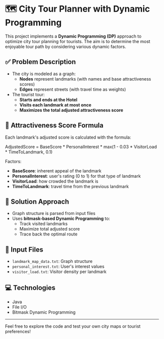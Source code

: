 # 🗺️ City Tour Planner with Dynamic Programming

This project implements a **Dynamic Programming (DP)** approach to optimize city tour planning for tourists. The aim is to determine the most enjoyable tour path by considering various dynamic factors.

## ✅ Problem Description

- The city is modeled as a graph:
  - **Nodes** represent landmarks (with names and base attractiveness scores)
  - **Edges** represent streets (with travel time as weights)
- The tourist tour:
  - **Starts and ends at the Hotel**
  - **Visits each landmark at most once**
  - **Maximizes the total adjusted attractiveness score**

## 🧮 Attractiveness Score Formula

Each landmark's adjusted score is calculated with the formula:

AdjustedScore = BaseScore * PersonalInterest * max(1 - 0.03 * VisitorLoad * TimeToLandmark, 0.1)


Factors:
- **BaseScore**: inherent appeal of the landmark
- **PersonalInterest**: user's rating (0 to 1) for that type of landmark
- **VisitorLoad**: how crowded the landmark is
- **TimeToLandmark**: travel time from the previous landmark

## 🧠 Solution Approach

- Graph structure is parsed from input files
- Uses **bitmask-based Dynamic Programming** to:
  - Track visited landmarks
  - Maximize total adjusted score
  - Trace back the optimal route

## 📁 Input Files

- `landmark_map_data.txt`: Graph structure
- `personal_interest.txt`: User's interest values
- `visitor_load.txt`: Visitor density per landmark

## 💻 Technologies

- Java
- File I/O
- Bitmask Dynamic Programming

---

Feel free to explore the code and test your own city maps or tourist preferences!


